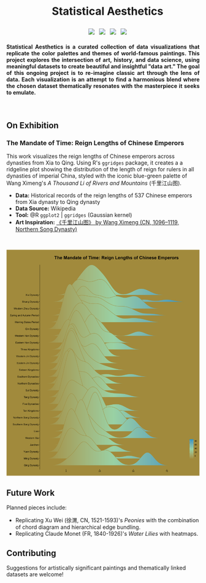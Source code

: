 <div id="user-content-toc" align="center">
  <ul>
  <summary><h1> <p> Statistical Aesthetics </p> </h1></summary>
  <p align='center'>
   <a><img src="https://img.shields.io/badge/R-276DC3?style=for-the-badge&logo=r&logoColor=white" /></a>  
  &nbsp;
   <a><img src="https://img.shields.io/badge/RStudio-75AADB?style=for-the-badge&logo=RStudio&logoColor=white" />
  &nbsp;
   <a><img src="https://img.shields.io/badge/Python-FFD43B?style=for-the-badge&logo=python&logoColor=blue" /></a>
  &nbsp;
   <a><img src="https://img.shields.io/badge/PyCharm-000000.svg?&style=for-the-badge&logo=PyCharm&logoColor=white" /></a>  
  </p>
  </ul>
</div>

<h4 align="justify"> 
Statistical Aesthetics is a curated collection of data visualizations that replicate the color palettes and themes of world-famous paintings. This project explores the intersection of art, history, and data science, using meaningful datasets to create beautiful and insightful "data art." The goal of this ongoing project is to re-imagine classic art through the lens of data. Each visualization is an attempt to find a harmonious blend where the chosen dataset thematically resonates with the masterpiece it seeks to emulate.
</h4>
<br>

## On Exhibition ##

### The Mandate of Time: Reign Lengths of Chinese Emperors
This work visualizes the reign lengths of Chinese emperors across dynasties from Xia to Qing. Using R's `ggridges` package, it creates a a ridgeline plot showing the distribution of the length of reign for rulers in all dynasties of imperial China, styled with the iconic blue-green palette of Wang Ximeng's *A Thousand Li of Rivers and Mountains* (千里江山图).

- **Data:** Historical records of the reign lengths of 537 Chinese emperors from Xia dynasty to Qing dynasty
- **Data Source:** Wikipedia
- **Tool:** @R `ggplot2` | `ggridges` (Gaussian kernel)
- **Art Inspiration:** [《千里江山图》 by Wang Ximeng  (CN, 1096–1119, Northern Song Dynasty)](https://www.dailyartmagazine.com/one-thousand-li-of-rivers-and-mountains/)
<br>

![plot](https://github.com/Weihua-Zhao97/Statistical_Aesthetics/blob/main/Wang%20Ximeng%3A%20Thousand%20Miles%20of%20Mountains%20and%20Rivers/Plot.jpeg)

## Future Work ##

Planned pieces include:
- Replicating Xu Wei (徐渭, CN, 1521-1593)'s *Peonies* with the combination of chord diagram and hierarchical edge bundling.
- Replicating Claude Monet (FR, 1840-1926)'s *Water Lilies* with heatmaps.

## Contributing ##

Suggestions for artistically significant paintings and thematically linked datasets are welcome!
